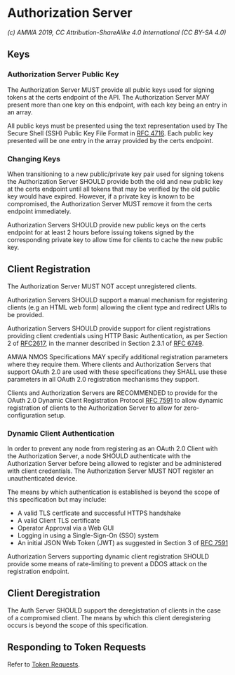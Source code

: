 # Authorization Server

_(c) AMWA 2019, CC Attribution-ShareAlike 4.0 International (CC BY-SA 4.0)_

## Keys

### Authorization Server Public Key

The Authorization Server MUST provide all public keys used for signing tokens at the certs endpoint of the API. The
Authorization Server MAY present more than one key on this endpoint, with each key being an entry in an array.

All public keys must be presented using the text representation used by The Secure Shell (SSH) Public Key File Format
in [RFC 4716][RFC-4716]. Each public key presented will be one entry in the array provided by the certs endpoint.

### Changing Keys

When transitioning to a new public/private key pair used for signing tokens the Authorization Server SHOULD provide
both the old and new public key at the certs endpoint until all tokens that may be verified by the old public key
would have expired. However, if a private key is known to be compromised, the Authorization Server MUST remove it
from the certs endpoint immediately.

Authorization Servers SHOULD provide new public keys on the certs endpoint for at least 2 hours before issuing tokens
signed by the corresponding private key to allow time for clients to cache the new public key.

## Client Registration

The Authorization Server MUST NOT accept unregistered clients.

Authorization Servers SHOULD support a manual mechanism for registering clients (e.g an HTML web form) allowing the
client type and redirect URIs to be provided.

Authorization Servers SHOULD provide support for client registrations providing client credentials using HTTP Basic 
Authentication, as per Section 2 of [RFC2617][RFC-2617], in the manner described in Section 2.3.1 of [RFC 6749][RFC-6749].

AMWA NMOS Specifications MAY specify additional registration parameters where they require them. Where clients and
Authorization Servers that support OAuth 2.0 are used with these specifications they SHALL use these parameters in
all OAuth 2.0 registration mechanisms they support.

Clients and Authorization Servers are RECOMMENDED to provide for the OAuth 2.0 Dynamic Client Registration Protocol
[RFC 7591][RFC-7591] to allow dynamic registration of clients to the Authorization Server to allow for zero-configuration 
setup.

### Dynamic Client Authentication

In order to prevent any node from registering as an OAuth 2.0 Client with the Authorization Server, a node SHOULD 
authenticate with the Authorization Server before being allowed to register and be administered with client credentials. The 
Authorization Server MUST NOT register an unauthenticated device.

The means by which authentication is established is beyond the scope of this specification but may include:
- A valid TLS certficate and successful HTTPS handshake
- A valid Client TLS certificate
- Operator Approval via a Web GUI
- Logging in using a Single-Sign-On (SSO) system
- An initial JSON Web Token (JWT) as suggested in Section 3 of [RFC 7591][RFC-7591]

Authorization Servers supporting dynamic client registration SHOULD provide some means of rate-limiting to prevent a DDOS 
attack on the registration endpoint.

## Client Deregistration

The Auth Server SHOULD support the deregistration of clients in the case of a compromised client. The means by which this 
client deregistering occurs is beyond the scope of this specification.

## Responding to Token Requests

Refer to [Token Requests](./4.2.%20-%20Token%20Requests.md).


[RFC-2617]: https://tools.ietf.org/html/rfc2617 "HTTP Authentication: Basic and Digest Access Authentication"

[RFC-4716]: https://tools.ietf.org/html/rfc4716 "The Secure Shell (SSH) Public Key File Format"

[RFC-6749]: https://tools.ietf.org/html/rfc6749 "The OAuth 2.0 Authorization Framework"

[RFC-7591]: https://tools.ietf.org/html/rfc7591 "OAuth 2.0 Dynamic Client Registration Protocol"

